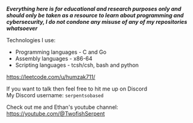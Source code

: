 ***Everything here is for educational and research purposes only and should only be taken as 
a resource to learn about programming and cybersecurity, I do not condone any misuse of any of my
repositories whatsoever***

Technologies I use:<br>
- Programming languages - C and Go
- Assembly languages - x86-64 
- Scripting languages - tcsh/csh, bash and python

https://leetcode.com/u/humzak711/

If you want to talk then feel free to hit me up on Discord<br>
My Discord username: `serpentsobased`

Check out me and Ethan's youtube channel: https://youtube.com/@TwofishSerpent
